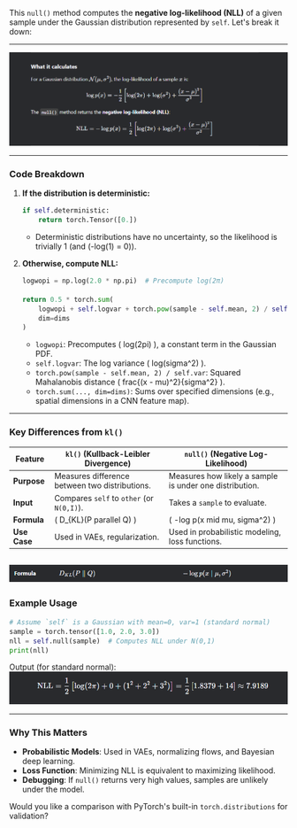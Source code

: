 This `null()` method computes the **negative log-likelihood (NLL)** of a given sample under the Gaussian distribution represented by `self`. Let's break it down:

---

![alt text](assets/negative_log_liklihood.png)

---

### **Code Breakdown**
1. **If the distribution is deterministic:**
   ```python
   if self.deterministic:
       return torch.Tensor([0.])
   ```
   - Deterministic distributions have no uncertainty, so the likelihood is trivially 1 (and \(-log(1) = 0\)).

2. **Otherwise, compute NLL:**
   ```python
   logwopi = np.log(2.0 * np.pi)  # Precompute log(2π)
   
   return 0.5 * torch.sum(
       logwopi + self.logvar + torch.pow(sample - self.mean, 2) / self.var,
       dim=dims
   )
   ```
   - `logwopi`: Precomputes \( log(2pi) \), a constant term in the Gaussian PDF.
   - `self.logvar`: The log variance \( log(sigma^2) \).
   - `torch.pow(sample - self.mean, 2) / self.var`: Squared Mahalanobis distance \( frac{(x - mu)^2}{sigma^2} \).
   - `torch.sum(..., dim=dims)`: Sums over specified dimensions (e.g., spatial dimensions in a CNN feature map).

---

### **Key Differences from `kl()`**
| Feature          | `kl()` (Kullback-Leibler Divergence) | `null()` (Negative Log-Likelihood) |
|------------------|--------------------------------------|------------------------------------|
| **Purpose**      | Measures difference between two distributions. | Measures how likely a sample is under one distribution. |
| **Input**        | Compares `self` to `other` (or `N(0,I)`). | Takes a `sample` to evaluate. |
| **Formula**      | \( D_{KL}(P parallel Q) \) | \( -log p(x mid mu, sigma^2) \) |
| **Use Case**     | Used in VAEs, regularization. | Used in probabilistic modeling, loss functions. |

![alt text](assets/difference_between_kl_and_nll.png)
---




### **Example Usage**
```python
# Assume `self` is a Gaussian with mean=0, var=1 (standard normal)
sample = torch.tensor([1.0, 2.0, 3.0])
nll = self.null(sample)  # Computes NLL under N(0,1)
print(nll)
```
Output (for standard normal):
![alt text](assets/solution.png)

---

### **Why This Matters**
- **Probabilistic Models**: Used in VAEs, normalizing flows, and Bayesian deep learning.
- **Loss Function**: Minimizing NLL is equivalent to maximizing likelihood.
- **Debugging**: If `null()` returns very high values, samples are unlikely under the model.

Would you like a comparison with PyTorch's built-in `torch.distributions` for validation?
